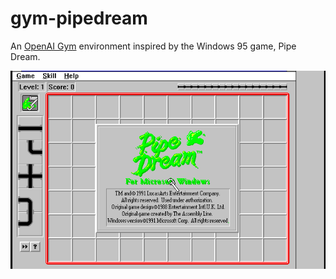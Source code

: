 # gym-pipedream

An [OpenAI Gym](https://github.com/openai/gym) environment inspired by the Windows 95 game, Pipe Dream. 

![Pipe Dream welcome screen](/images/pipe-dream-ms.png)
